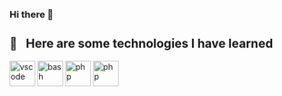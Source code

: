 ### Hi there 👋
<h2> 🚀 &nbsp; Here are some technologies I have learned</h2>
<p align="left">
<img src="https://cdn-icons-png.flaticon.com/512/732/732212.png" alt="vscode" width="45" height="45"/>
<img src="https://cdn4.iconfinder.com/data/icons/social-media-logos-6/512/121-css3-512.png" alt="bash" width="45" height="45"/>
<img src="https://upload.wikimedia.org/wikipedia/commons/6/6a/JavaScript-logo.png" alt="php" width="45" height="45"/>
<img src="https://upload.wikimedia.org/wikipedia/commons/thumb/a/a7/React-icon.svg/2300px-React-icon.svg.png" alt="php" width="45" height="45"/>
</p>
<!--
**Carlsefni0/Carlsefni0** is a ✨ _special_ ✨ repository because its `README.md` (this file) appears on your GitHub profile.

Here are some ideas to get you started:

- 🔭 I’m currently working on ...
- 🌱 I’m currently learning ...
- 👯 I’m looking to collaborate on ...
- 🤔 I’m looking for help with ...
- 💬 Ask me about ...
- 📫 How to reach me: ...
- 😄 Pronouns: ...
- ⚡ Fun fact: ...
-->
